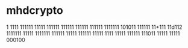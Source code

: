 
# mhdcrypto
1
1111
111111
11111
111111
111111
111111
111111
1111111
101011
111111
11+111
11d112
1111111
11111
1111111
111111
11111
111111
11111
1111
11111
111111
111011
11111
11111
000100
